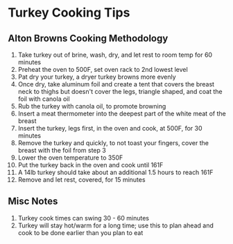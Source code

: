 # Turkey Cooking Tips #

## Alton Browns Cooking Methodology ##

1. Take turkey out of brine, wash, dry, and let rest to room temp for 60 minutes
2. Preheat the oven to 500F, set oven rack to 2nd lowest level
3. Pat dry your turkey, a dryer turkey browns more evenly
4. Once dry, take aluminum foil and create a tent that covers the breast neck to thighs but doesn't cover the legs, triangle shaped, and coat the foil with canola oil
5. Rub the turkey with canola oil, to promote browning
6. Insert a meat thermometer into the deepest part of the white meat of the breast
7. Insert the turkey, legs first, in the oven and cook, at 500F, for 30 minutes
8. Remove the turkey and quickly, to not toast your fingers, cover the breast with the foil from step 3
9. Lower the oven temperature to 350F
10. Put the turkey back in the oven and cook until 161F
11. A 14lb turkey should take about an additional 1.5 hours to reach 161F
12. Remove and let rest, covered, for 15 minutes

## Misc Notes ##

1. Turkey cook times can swing 30 - 60 minutes
2. Turkey will stay hot/warm for a long time; use this to plan ahead and cook to be done earlier than you plan to eat
